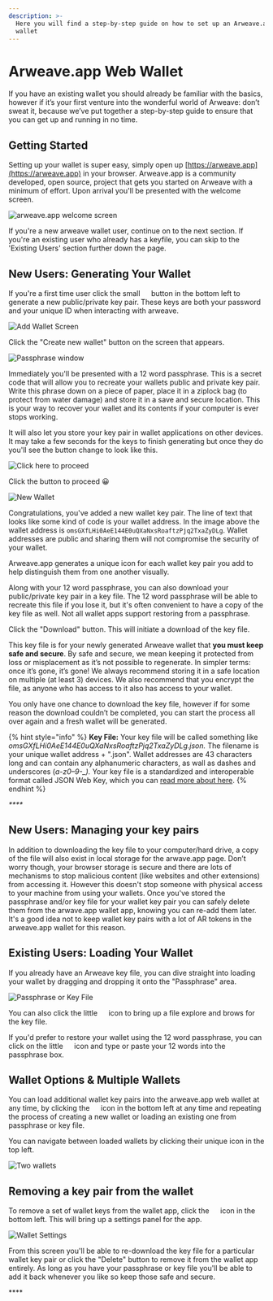 ```yaml
---
description: >-
  Here you will find a step-by-step guide on how to set up an Arweave.app web
  wallet
---
```


# Arweave.app Web Wallet

If you have an existing wallet you should already be familiar with the basics, however if it’s your first venture into the wonderful world of Arweave: don’t sweat it, because we’ve put together a step-by-step guide to ensure that you can get up and running in no time.

## Getting Started

Setting up your wallet is super easy, simply open up [https://arweave.app](https://arweave.app) in your browser. Arweave.app is a community developed, open source, project that gets you started on Arweave with a minimum of effort. Upon arrival you'll be presented with the welcome screen.

![arweave.app welcome screen](<../.gitbook/assets/image (9) (1).png>)

If you're a new arweave wallet user, continue on to the next section. If you're an existing user who already has a keyfile, you can skip to the 'Existing Users' section further down the page.

## **New Users: Generating Your Wallet**

If you're a first time user click the small <img style="height: 1em;" src="../.gitbook/assets/image (5).png"/> button in the bottom left to generate a new public/private key pair. These keys are both your password and your unique ID when interacting with arweave.

![Add Wallet Screen](<../.gitbook/assets/image (3).png>)

Click the "Create new wallet" button on the screen that appears.

![Passphrase window](<../.gitbook/assets/image (7).png>)

Immediately you'll be presented with a 12 word passphrase. This is a secret code that will allow you to recreate your wallets public and private key pair. Write this phrase down on a piece of paper, place it in a ziplock bag (to protect from water damage) and store it in a save and secure location. This is your way to recover your wallet and its contents if your computer is ever stops working.

It will also let you store your key pair in wallet applications on other devices. It may take a few seconds for the keys to finish generating but once they do you'll see the button change to look like this.

![Click here to proceed](<../.gitbook/assets/image (10) (1).png>)

Click the button to proceed 😀

![New Wallet](../.gitbook/assets/image.png)

Congratulations, you've added a new wallet key pair. The line of text that looks like some kind of code is your wallet address. In the image above the wallet address is `omsGXfLHi0AeE144E0uQXaNxsRoaftzPjq2TxaZyDLg`. Wallet addresses are public and sharing them will not compromise the security of your wallet.

Arweave.app generates a unique icon for each wallet key pair you add to help distinguish them from one another visually.

Along with your 12 word passphrase, you can also download your public/private key pair in a key file. The 12 word passphrase will be able to recreate this file if you lose it, but it's often convenient to have a copy of the key file as well. Not all wallet apps support restoring from a passphrase.

Click the "Download" button. This will initiate a download of the key file.

This key file is for your newly generated Arweave wallet that **you must keep safe and secure**. By safe and secure, we mean keeping it protected from loss or misplacement as it’s not possible to regenerate. In simpler terms: once it’s gone, it’s gone! We always recommend storing it in a safe location on multiple (at least 3) devices. We also recommend that you encrypt the file, as anyone who has access to it also has access to your wallet.&#x20;

You only have one chance to download the key file, however if for some reason the download couldn’t be completed, you can start the process all over again and a fresh wallet will be generated.

{% hint style="info" %}
**Key File:** Your key file will be called something like _omsGXfLHi0AeE144E0uQXaNxsRoaftzPjq2TxaZyDLg.json._ The filename is your unique wallet address + ".json". Wallet addresses are 43 characters long and can contain any alphanumeric characters, as wall as dashes and underscores (_a-z0–9-\_)._ Your key file is a standardized and interoperable format called JSON Web Key, which you can [read more about here](https://tools.ietf.org/html/rfc7517).
{% endhint %}

_\*\*\*\*_

## **New Users: Managing your key pairs**

In addition to downloading the key file to your computer/hard drive, a copy of the file will also exist in local storage for the arwave.app page. Don’t worry though, your browser storage is secure and there are lots of mechanisms to stop malicious content (like websites and other extensions) from accessing it. However this doesn't stop someone with physical access to your machine from using your wallets. Once you've stored the passphrase and/or key file for your wallet key pair you can safely delete them from the arwave.app wallet app, knowing you can re-add them later. It's a good idea not to keep wallet key pairs with a lot of AR tokens in the arweave.app wallet for this reason.

## **Existing Users: Loading Your Wallet**

If you already have an Arweave key file, you can dive straight into loading your wallet by dragging and dropping it onto the "Passphrase" area.

![Passphrase or Key File](<../.gitbook/assets/image (2).png>)

You can also click the little <img style="height: 1em;" src="../.gitbook/assets/image (12).png"/> icon to bring up a file explore and brows for the key file.

If you'd prefer to restore your wallet using the 12 word passphrase, you can click on the little <img style="height: 1em;" src="../.gitbook/assets/image (6).png"/> icon and type or paste your 12 words into the passphrase box.

## **Wallet Options & Multiple Wallets**

You can load additional wallet key pairs into the arweave.app web wallet at any time, by clicking the <img style="height: 1em;" src="../.gitbook/assets/image (5).png"/> icon in the bottom left at any time and repeating the process of creating a new wallet or loading an existing one from passphrase or key file.

You can navigate between loaded wallets by clicking their unique icon in the top left.

![Two wallets](<../.gitbook/assets/image (1).png>)

## Removing a key pair from the wallet

To remove a set of wallet keys from the wallet app, click the <img style="height: 1em;" src="../.gitbook/assets/image (4) (1).png"/> icon in the bottom left. This will bring up a settings panel for the app.

![Wallet Settings](<../.gitbook/assets/image (8).png>)

From this screen you'll be able to re-download the key file for a particular wallet key pair or click the "Delete" button to remove it from the wallet app entirely. As long as you have your passphrase or key file you'll be able to add it back whenever you like so keep those safe and secure.

\*\*\*\*
